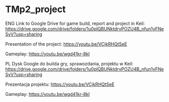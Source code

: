 # TMp2_project


ENG
Link to Google Drive for game build, report and project in Keil: 
https://drive.google.com/drive/folders/1u0plQBUNktdrvPOZU4B_nfun1yFNeSyV?usp=sharing

Presentation of the project:
https://youtu.be/VCjkRHQtSeE

Gameplay: 
https://youtu.be/wgd41kr-8kI


PL
Dysk Google do builda gry, sprawozdania, projektu w Keil: 
https://drive.google.com/drive/folders/1u0plQBUNktdrvPOZU4B_nfun1yFNeSyV?usp=sharing

Prezentacja projektu:
https://youtu.be/VCjkRHQtSeE

Gameplay: 
https://youtu.be/wgd41kr-8kI


